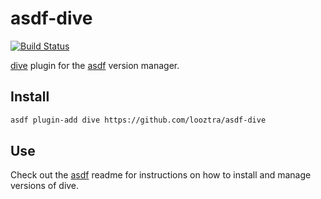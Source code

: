 # asdf-dive

[![Build Status](https://travis-ci.org/looztra/asdf-dive.svg?branch=master)](https://travis-ci.org/looztra/asdf-dive)

[dive](https://github.com/wagoodman/dive) plugin for the [asdf](https://github.com/asdf-vm/asdf) version manager.

## Install

```bash
asdf plugin-add dive https://github.com/looztra/asdf-dive
```

## Use

Check out the [asdf](https://github.com/asdf-vm/asdf) readme for instructions on how to install and manage versions of dive.


